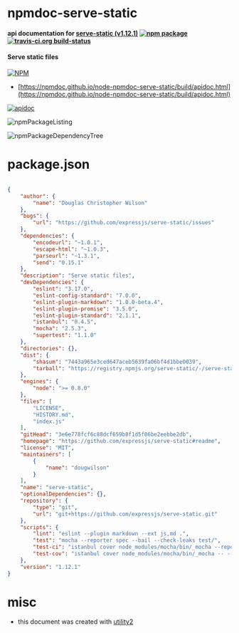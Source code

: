 # npmdoc-serve-static

#### api documentation for  [serve-static (v1.12.1)](https://github.com/expressjs/serve-static#readme)  [![npm package](https://img.shields.io/npm/v/npmdoc-serve-static.svg?style=flat-square)](https://www.npmjs.org/package/npmdoc-serve-static) [![travis-ci.org build-status](https://api.travis-ci.org/npmdoc/node-npmdoc-serve-static.svg)](https://travis-ci.org/npmdoc/node-npmdoc-serve-static)

#### Serve static files

[![NPM](https://nodei.co/npm/serve-static.png?downloads=true&downloadRank=true&stars=true)](https://www.npmjs.com/package/serve-static)

- [https://npmdoc.github.io/node-npmdoc-serve-static/build/apidoc.html](https://npmdoc.github.io/node-npmdoc-serve-static/build/apidoc.html)

[![apidoc](https://npmdoc.github.io/node-npmdoc-serve-static/build/screenCapture.buildCi.browser.%252Ftmp%252Fbuild%252Fapidoc.html.png)](https://npmdoc.github.io/node-npmdoc-serve-static/build/apidoc.html)

![npmPackageListing](https://npmdoc.github.io/node-npmdoc-serve-static/build/screenCapture.npmPackageListing.svg)

![npmPackageDependencyTree](https://npmdoc.github.io/node-npmdoc-serve-static/build/screenCapture.npmPackageDependencyTree.svg)



# package.json

```json

{
    "author": {
        "name": "Douglas Christopher Wilson"
    },
    "bugs": {
        "url": "https://github.com/expressjs/serve-static/issues"
    },
    "dependencies": {
        "encodeurl": "~1.0.1",
        "escape-html": "~1.0.3",
        "parseurl": "~1.3.1",
        "send": "0.15.1"
    },
    "description": "Serve static files",
    "devDependencies": {
        "eslint": "3.17.0",
        "eslint-config-standard": "7.0.0",
        "eslint-plugin-markdown": "1.0.0-beta.4",
        "eslint-plugin-promise": "3.5.0",
        "eslint-plugin-standard": "2.1.1",
        "istanbul": "0.4.5",
        "mocha": "2.5.3",
        "supertest": "1.1.0"
    },
    "directories": {},
    "dist": {
        "shasum": "7443a965e3ced647aceb5639fa06bf4d1bbe0039",
        "tarball": "https://registry.npmjs.org/serve-static/-/serve-static-1.12.1.tgz"
    },
    "engines": {
        "node": ">= 0.8.0"
    },
    "files": [
        "LICENSE",
        "HISTORY.md",
        "index.js"
    ],
    "gitHead": "3e6e778fcf6c88dcf659b8f1d5f06be2eebbe2db",
    "homepage": "https://github.com/expressjs/serve-static#readme",
    "license": "MIT",
    "maintainers": [
        {
            "name": "dougwilson"
        }
    ],
    "name": "serve-static",
    "optionalDependencies": {},
    "repository": {
        "type": "git",
        "url": "git+https://github.com/expressjs/serve-static.git"
    },
    "scripts": {
        "lint": "eslint --plugin markdown --ext js,md .",
        "test": "mocha --reporter spec --bail --check-leaks test/",
        "test-ci": "istanbul cover node_modules/mocha/bin/_mocha --report lcovonly -- --reporter spec --check-leaks test/",
        "test-cov": "istanbul cover node_modules/mocha/bin/_mocha -- --reporter dot --check-leaks test/"
    },
    "version": "1.12.1"
}
```



# misc
- this document was created with [utility2](https://github.com/kaizhu256/node-utility2)
